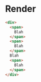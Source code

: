 # Render
```html
<div>
  <span>
    Blah
  </span>
  <span>
    Blah
  </span>
  Blah
  <span>
    Blah
  </span>
</div>
```